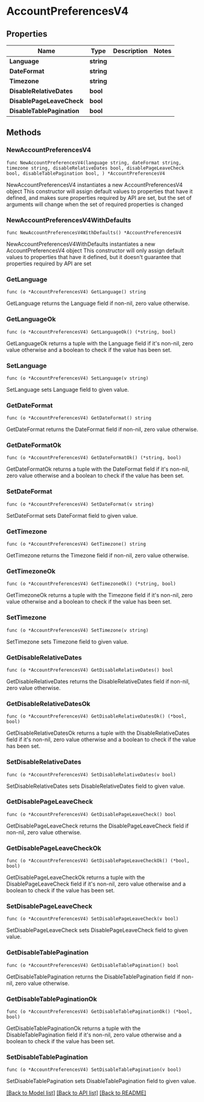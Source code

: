 # AccountPreferencesV4

## Properties

Name | Type | Description | Notes
------------ | ------------- | ------------- | -------------
**Language** | **string** |  | 
**DateFormat** | **string** |  | 
**Timezone** | **string** |  | 
**DisableRelativeDates** | **bool** |  | 
**DisablePageLeaveCheck** | **bool** |  | 
**DisableTablePagination** | **bool** |  | 

## Methods

### NewAccountPreferencesV4

`func NewAccountPreferencesV4(language string, dateFormat string, timezone string, disableRelativeDates bool, disablePageLeaveCheck bool, disableTablePagination bool, ) *AccountPreferencesV4`

NewAccountPreferencesV4 instantiates a new AccountPreferencesV4 object
This constructor will assign default values to properties that have it defined,
and makes sure properties required by API are set, but the set of arguments
will change when the set of required properties is changed

### NewAccountPreferencesV4WithDefaults

`func NewAccountPreferencesV4WithDefaults() *AccountPreferencesV4`

NewAccountPreferencesV4WithDefaults instantiates a new AccountPreferencesV4 object
This constructor will only assign default values to properties that have it defined,
but it doesn't guarantee that properties required by API are set

### GetLanguage

`func (o *AccountPreferencesV4) GetLanguage() string`

GetLanguage returns the Language field if non-nil, zero value otherwise.

### GetLanguageOk

`func (o *AccountPreferencesV4) GetLanguageOk() (*string, bool)`

GetLanguageOk returns a tuple with the Language field if it's non-nil, zero value otherwise
and a boolean to check if the value has been set.

### SetLanguage

`func (o *AccountPreferencesV4) SetLanguage(v string)`

SetLanguage sets Language field to given value.


### GetDateFormat

`func (o *AccountPreferencesV4) GetDateFormat() string`

GetDateFormat returns the DateFormat field if non-nil, zero value otherwise.

### GetDateFormatOk

`func (o *AccountPreferencesV4) GetDateFormatOk() (*string, bool)`

GetDateFormatOk returns a tuple with the DateFormat field if it's non-nil, zero value otherwise
and a boolean to check if the value has been set.

### SetDateFormat

`func (o *AccountPreferencesV4) SetDateFormat(v string)`

SetDateFormat sets DateFormat field to given value.


### GetTimezone

`func (o *AccountPreferencesV4) GetTimezone() string`

GetTimezone returns the Timezone field if non-nil, zero value otherwise.

### GetTimezoneOk

`func (o *AccountPreferencesV4) GetTimezoneOk() (*string, bool)`

GetTimezoneOk returns a tuple with the Timezone field if it's non-nil, zero value otherwise
and a boolean to check if the value has been set.

### SetTimezone

`func (o *AccountPreferencesV4) SetTimezone(v string)`

SetTimezone sets Timezone field to given value.


### GetDisableRelativeDates

`func (o *AccountPreferencesV4) GetDisableRelativeDates() bool`

GetDisableRelativeDates returns the DisableRelativeDates field if non-nil, zero value otherwise.

### GetDisableRelativeDatesOk

`func (o *AccountPreferencesV4) GetDisableRelativeDatesOk() (*bool, bool)`

GetDisableRelativeDatesOk returns a tuple with the DisableRelativeDates field if it's non-nil, zero value otherwise
and a boolean to check if the value has been set.

### SetDisableRelativeDates

`func (o *AccountPreferencesV4) SetDisableRelativeDates(v bool)`

SetDisableRelativeDates sets DisableRelativeDates field to given value.


### GetDisablePageLeaveCheck

`func (o *AccountPreferencesV4) GetDisablePageLeaveCheck() bool`

GetDisablePageLeaveCheck returns the DisablePageLeaveCheck field if non-nil, zero value otherwise.

### GetDisablePageLeaveCheckOk

`func (o *AccountPreferencesV4) GetDisablePageLeaveCheckOk() (*bool, bool)`

GetDisablePageLeaveCheckOk returns a tuple with the DisablePageLeaveCheck field if it's non-nil, zero value otherwise
and a boolean to check if the value has been set.

### SetDisablePageLeaveCheck

`func (o *AccountPreferencesV4) SetDisablePageLeaveCheck(v bool)`

SetDisablePageLeaveCheck sets DisablePageLeaveCheck field to given value.


### GetDisableTablePagination

`func (o *AccountPreferencesV4) GetDisableTablePagination() bool`

GetDisableTablePagination returns the DisableTablePagination field if non-nil, zero value otherwise.

### GetDisableTablePaginationOk

`func (o *AccountPreferencesV4) GetDisableTablePaginationOk() (*bool, bool)`

GetDisableTablePaginationOk returns a tuple with the DisableTablePagination field if it's non-nil, zero value otherwise
and a boolean to check if the value has been set.

### SetDisableTablePagination

`func (o *AccountPreferencesV4) SetDisableTablePagination(v bool)`

SetDisableTablePagination sets DisableTablePagination field to given value.



[[Back to Model list]](../README.md#documentation-for-models) [[Back to API list]](../README.md#documentation-for-api-endpoints) [[Back to README]](../README.md)



